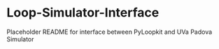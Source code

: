 # Loop-Simulator-Interface

Placeholder README for interface between PyLoopkit and UVa Padova Simulator
